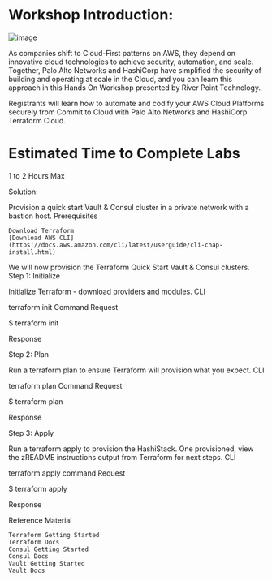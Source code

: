 # Workshop Introduction:



![image](https://user-images.githubusercontent.com/98493117/151286616-673a4037-453c-432e-a298-d6edd6dadde8.png)

As companies shift to Cloud-First patterns on AWS, they depend on innovative cloud technologies to achieve security, automation, and scale. Together, Palo Alto Networks and HashiCorp have simplified the security of building and operating at scale in the Cloud, and you can learn this approach in this Hands On Workshop presented by River Point Technology.

Registrants will learn how to automate and codify your AWS Cloud Platforms securely from Commit to Cloud with Palo Alto Networks and HashiCorp Terraform Cloud.

# Estimated Time to Complete Labs

1 to 2 Hours Max


Solution:

Provision a quick start Vault & Consul cluster in a private network with a bastion host.
Prerequisites

    Download Terraform
    [Download AWS CLI] (https://docs.aws.amazon.com/cli/latest/userguide/cli-chap-install.html)

We will now provision the Terraform Quick Start Vault & Consul clusters.
Step 1: Initialize

Initialize Terraform - download providers and modules.
CLI

terraform init Command
Request

$ terraform init

Response

Step 2: Plan

Run a terraform plan to ensure Terraform will provision what you expect.
CLI

terraform plan Command
Request

$ terraform plan

Response

Step 3: Apply

Run a terraform apply to provision the HashiStack. One provisioned, view the zREADME instructions output from Terraform for next steps.
CLI

terraform apply command
Request

$ terraform apply

Response

Reference Material

    Terraform Getting Started
    Terraform Docs
    Consul Getting Started
    Consul Docs
    Vault Getting Started
    Vault Docs
